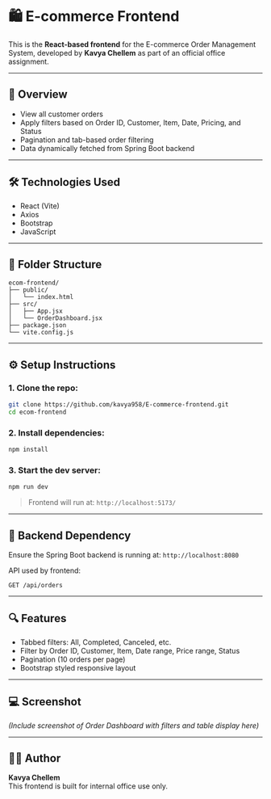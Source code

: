 
# 🛍️ E-commerce Frontend

This is the **React-based frontend** for the E-commerce Order Management System, developed by **Kavya Chellem** as part of an official office assignment.

---

## 🚀 Overview

- View all customer orders  
- Apply filters based on Order ID, Customer, Item, Date, Pricing, and Status  
- Pagination and tab-based order filtering  
- Data dynamically fetched from Spring Boot backend

---

## 🛠️ Technologies Used

- React (Vite)  
- Axios  
- Bootstrap  
- JavaScript

---

## 📁 Folder Structure

```
ecom-frontend/
├── public/
│   └── index.html
├── src/
│   ├── App.jsx
│   └── OrderDashboard.jsx
├── package.json
└── vite.config.js
```

---

## ⚙️ Setup Instructions

### 1. Clone the repo:
```bash
git clone https://github.com/kavya958/E-commerce-frontend.git
cd ecom-frontend
```

### 2. Install dependencies:
```bash
npm install
```

### 3. Start the dev server:
```bash
npm run dev
```

> Frontend will run at: `http://localhost:5173/`

---

## 🔗 Backend Dependency

Ensure the Spring Boot backend is running at: `http://localhost:8080`

API used by frontend:
```
GET /api/orders
```

---

## 🔍 Features

- Tabbed filters: All, Completed, Canceled, etc.  
- Filter by Order ID, Customer, Item, Date range, Price range, Status  
- Pagination (10 orders per page)  
- Bootstrap styled responsive layout

---

## 💻 Screenshot

_(Include screenshot of Order Dashboard with filters and table display here)_

---

## 👩‍💻 Author

**Kavya Chellem**  
This frontend is built for internal office use only.
